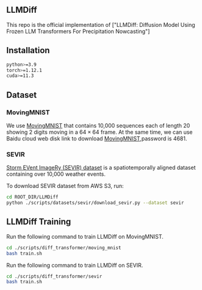 ## LLMDiff

This repo is the official implementation of ["LLMDiff: Diffusion Model Using Frozen LLM Transformers For Precipitation Nowcasting"]

## Installation

```bash
python>=3.9
torch>=1.12.1
cuda>=11.3
```

## Dataset

### MovingMNIST

We use [MovingMNIST](https://github.com/mansimov/unsupervised-videos) that contains 10,000 sequences each of length 20 showing 2 digits moving in a $64\times 64$ frame. At the same time, we can use Baidu cloud web disk link to download [MovingMNIST](https://pan.baidu.com/s/18OhkdGs92Pb-UfePNLIsDQ?pwd=4681),password is 4681.

### SEVIR

[Storm EVent ImageRy (SEVIR) dataset](https://sevir.mit.edu/) is a spatiotemporally aligned dataset containing over 10,000 weather events.

To download SEVIR dataset from AWS S3, run:
```bash
cd ROOT_DIR/LLMDiff
python ./scripts/datasets/sevir/download_sevir.py --dataset sevir
```

## LLMDiff Training

Run the following command to train LLMDiff on MovingMNIST.

```bash
cd ./scripts/diff_transformer/moving_mnist
bash train.sh
```

Run the following command to train LLMDiff on SEVIR.

```bash
cd ./scripts/diff_transformer/sevir
bash train.sh
```
